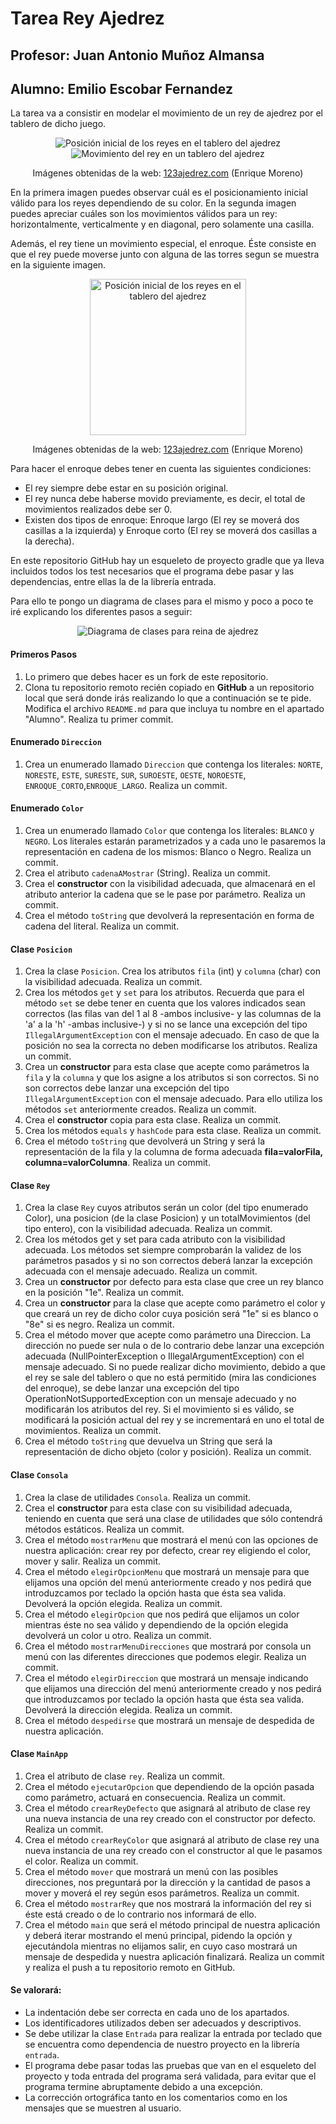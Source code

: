 # Tarea Rey Ajedrez
## Profesor: Juan Antonio Muñoz Almansa
## Alumno: Emilio Escobar Fernandez

La tarea va a consistir en modelar el movimiento de un rey de ajedrez por el tablero de dicho juego.

<div align="center">
<p>
<img alt="Posición inicial de los reyes en el tablero del ajedrez" src="src/main/resources/posicionRey.png" />
<img alt="Movimiento del rey en un tablero del ajedrez" src="src/main/resources/movimientoRey.png" />
</p>
<p style="text-size: xx-small">Imágenes obtenidas de la web: <a href="https://www.123ajedrez.com/reglas-basicas/la-dama">123ajedrez.com</a> (Enrique Moreno)</p>
</div>

En la primera imagen puedes observar cuál es el posicionamiento inicial válido para los reyes dependiendo de su color. En la segunda imagen puedes apreciar cuáles son los movimientos válidos para un rey: horizontalmente, verticalmente y en diagonal, pero solamente una casilla.

Además, el rey tiene un movimiento especial, el enroque. Éste consiste en que el rey puede moverse junto con alguna de las torres segun se muestra en la siguiente imagen.

<div align="center">
<p>
<img alt="Posición inicial de los reyes en el tablero del ajedrez" src="src/main/resources/enroqueRey.png" width="250px"/>
</p>
<p style="text-size: xx-small">Imágenes obtenidas de la web: <a href="https://www.123ajedrez.com/reglas-basicas/la-dama">123ajedrez.com</a> (Enrique Moreno)</p>
</div>

Para hacer el enroque debes tener en cuenta las siguientes condiciones:

- El rey siempre debe estar en su posición original.
- El rey nunca debe haberse movido previamente, es decir, el total de movimientos realizados debe ser 0.
- Existen dos tipos de enroque: Enroque largo (El rey se moverá dos casillas a la izquierda) y Enroque corto (El rey se moverá dos casillas a la derecha).

En este repositorio GitHub hay un esqueleto de proyecto gradle que ya lleva incluidos todos los test necesarios que el programa debe pasar y las dependencias, entre ellas la de la librería entrada. 

Para ello te pongo un diagrama de clases para el mismo y poco a poco te iré explicando los diferentes pasos a seguir:

<div align="center"><img alt="Diagrama de clases para reina de ajedrez" src="src/main/resources/diagramaClasesReyAjedrez.png" />
</div>

#### Primeros Pasos

1. Lo primero que debes hacer es un fork de este repositorio.
2. Clona tu repositorio remoto recién copiado en **GitHub** a un repositorio local que será donde irás realizando lo que a continuación se te pide. Modifica el archivo `README.md` para que incluya tu nombre en el apartado "Alumno". Realiza tu primer commit.

#### Enumerado `Direccion`

1. Crea un enumerado llamado `Direccion` que contenga los literales: `NORTE`, `NORESTE`, `ESTE`, `SURESTE`, `SUR`, `SUROESTE`, `OESTE`, `NOROESTE`, `ENROQUE_CORTO`,`ENROQUE_LARGO`. Realiza un commit.

#### Enumerado `Color`

1. Crea un enumerado llamado `Color` que contenga los literales: `BLANCO` y `NEGRO`. Los literales estarán parametrizados y a cada uno le pasaremos la representación en cadena de los mismos: Blanco o Negro. Realiza un commit.
2. Crea el atributo `cadenaAMostrar` (String). Realiza un commit.
3. Crea el **constructor** con la visibilidad adecuada, que almacenará en el atributo anterior la cadena que se le pase por parámetro.  Realiza un commit.
4. Crea el método `toString` que devolverá la representación en forma de cadena del literal. Realiza un commit.

#### Clase `Posicion`

1. Crea la clase `Posicion`. Crea los atributos `fila` (int) y `columna` (char) con la visibilidad adecuada. Realiza un commit.
2. Crea los métodos `get` y `set` para los atributos. Recuerda que para el método `set` se debe tener en cuenta que los valores indicados sean correctos (las filas van del 1 al 8 -ambos inclusive- y las columnas de la 'a' a la 'h' -ambas inclusive-) y si no se lance una excepción del tipo `IllegalArgumentException` con el mensaje adecuado. En caso de que la posición no sea la correcta no deben modificarse los atributos. Realiza un commit.
3. Crea un **constructor** para esta clase que acepte como parámetros la `fila` y la `columna` y que los asigne a los atributos si son correctos. Si no son correctos debe lanzar una excepción del tipo `IllegalArgumentException` con el mensaje adecuado. Para ello utiliza los métodos `set` anteriormente creados. Realiza un commit.
4. Crea el **constructor** copia para esta clase. Realiza un commit.
5. Crea los métodos `equals` y `hashCode` para esta clase. Realiza un commit.
6. Crea el método `toString` que devolverá un String y será la representación de la fila y la columna de forma adecuada **fila=valorFila, columna=valorColumna**. Realiza un commit.

#### Clase `Rey`

1. Crea la clase `Rey` cuyos atributos serán un color (del tipo enumerado Color), una posicion (de la clase Posicion) y un totalMovimientos (del tipo entero), con la visibilidad adecuada. Realiza un commit.
2. Crea los métodos get y set para cada atributo con la visibilidad adecuada. Los métodos set siempre comprobarán la validez de los parámetros pasados y si no son correctos deberá lanzar la excepción adecuada con el mensaje adecuado. Realiza un commit.
3. Crea un **constructor** por defecto para esta clase que cree un rey blanco en la posición "1e". Realiza un commit.
4. Crea un **constructor** para la clase que acepte como parámetro el color y que creará un rey de dicho color cuya posición será "1e" si es blanco o "8e" si es negro. Realiza un commit.
5. Crea el método mover que acepte como parámetro una Direccion. La dirección no puede ser nula o de lo contrario debe lanzar una excepción adecuada (NullPointerException o IllegalArgumentException) con el mensaje adecuado. Si no puede realizar dicho movimiento, debido a que el rey se sale del tablero o que no está permitido (mira las condiciones del enroque), se debe lanzar una excepción del tipo OperationNotSupportedException con un mensaje adecuado y no modificarán los atributos del rey. Si el movimiento si es válido, se modificará la posición actual del rey y se incrementará en uno el total de movimientos. Realiza un commit.
5. Crea el método `toString` que devuelva un String que será la representación de dicho objeto (color y posición). Realiza un commit.

#### Clase `Consola`

1. Crea la clase de utilidades `Consola`. Realiza un commit.
2. Crea el **constructor** para esta clase con su visibilidad adecuada, teniendo en cuenta que será una clase de utilidades que sólo contendrá métodos estáticos. Realiza un commit.
3. Crea el método `mostrarMenu` que mostrará el menú con las opciones de nuestra aplicación: crear rey por defecto, crear rey eligiendo el color, mover y salir. Realiza un commit.
4. Crea el método `elegirOpcionMenu` que mostrará un mensaje para que elijamos una opción del menú anteriormente creado y nos pedirá que introduzcamos por teclado la opción hasta que ésta sea valida. Devolverá la opción elegida. Realiza un commit.
5. Crea el método `elegirOpcion` que nos pedirá que elijamos un color mientras éste no sea válido y dependiendo de la opción elegida devolverá un color u otro. Realiza un commit.
6. Crea el método `mostrarMenuDirecciones` que mostrará por consola un menú con las diferentes direcciones que podemos elegir. Realiza un commit.
7. Crea el método `elegirDireccion` que mostrará un mensaje indicando que elijamos una dirección del menú anteriormente creado y nos pedirá que introduzcamos por teclado la opción hasta que ésta sea valida. Devolverá la dirección elegida. Realiza un commit.
8. Crea el método `despedirse` que mostrará un mensaje de despedida de nuestra aplicación.

#### Clase `MainApp`

1. Crea el atributo de clase `rey`. Realiza un commit.
2. Crea el método `ejecutarOpcion` que dependiendo de la opción pasada como parámetro, actuará en consecuencia. Realiza un commit.
3. Crea el método `crearReyDefecto` que asignará al atributo de clase rey una nueva instancia de una rey creado con el constructor por defecto. Realiza un commit.
4. Crea el método `crearReyColor` que asignará al atributo de clase rey una nueva instancia de una rey creado con el constructor al que le pasamos el color. Realiza un commit.
5. Crea el método `mover` que mostrará un menú con las posibles direcciones, nos preguntará por la dirección y la cantidad de pasos a mover y moverá el rey según esos parámetros. Realiza un commit.
6. Crea el método `mostrarRey` que nos mostrará la información del rey si éste está creado o de lo contrario nos informará de ello.
7. Crea el método `main` que será el método principal de nuestra aplicación y deberá iterar mostrando el menú principal, pidendo la opción y ejecutándola mientras no elijamos salir, en cuyo caso mostrará un mensaje de despedida y nuestra aplicación finalizará. Realiza un commit y realiza el push a tu repositorio remoto en GitHub.

#### Se valorará:

- La indentación debe ser correcta en cada uno de los apartados.
- Los identificadores utilizados deben ser adecuados y descriptivos.
- Se debe utilizar la clase `Entrada` para realizar la entrada por teclado que se encuentra como dependencia de nuestro proyecto en la librería `entrada`.
- El programa debe pasar todas las pruebas que van en el esqueleto del proyecto y toda entrada del programa será validada, para evitar que el programa termine abruptamente debido a una excepción.
- La corrección ortográfica tanto en los comentarios como en los mensajes que se muestren al usuario.
